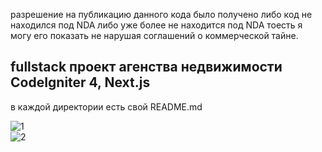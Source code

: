 разрешение на публикацию данного кода было получено либо код не находился под NDA либо уже более не находится под NDA тоесть я могу его показать не нарушая соглашений о коммерческой тайне.

## fullstack проект агенства недвижимости CodeIgniter 4, Next.js
в каждой директории есть свой README.md

![1](https://github.com/s2023alek/rieltor1_frontend/blob/a03828c44d2ddf75033d697caf57e447e3b95312/README/Screenshot_1.png)  
![2](https://github.com/s2023alek/rieltor1_frontend/blob/a03828c44d2ddf75033d697caf57e447e3b95312/README/Screenshot_2.png)  
